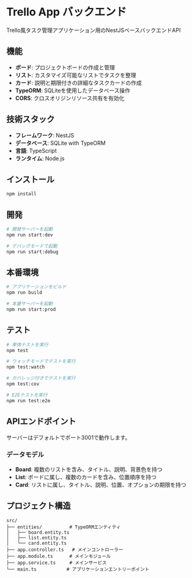 # Trello App バックエンド

Trello風タスク管理アプリケーション用のNestJSベースバックエンドAPI

## 機能

- **ボード**: プロジェクトボードの作成と管理
- **リスト**: カスタマイズ可能なリストでタスクを整理
- **カード**: 説明と期限付きの詳細なタスクカードの作成
- **TypeORM**: SQLiteを使用したデータベース操作
- **CORS**: クロスオリジンリソース共有を有効化

## 技術スタック

- **フレームワーク**: NestJS
- **データベース**: SQLite with TypeORM
- **言語**: TypeScript
- **ランタイム**: Node.js

## インストール

```bash
npm install
```

## 開発

```bash
# 開発サーバーを起動
npm run start:dev

# デバッグモードで起動
npm run start:debug
```

## 本番環境

```bash
# アプリケーションをビルド
npm run build

# 本番サーバーを起動
npm run start:prod
```

## テスト

```bash
# 単体テストを実行
npm test

# ウォッチモードでテストを実行
npm test:watch

# カバレッジ付きでテストを実行
npm test:cov

# E2Eテストを実行
npm run test:e2e
```

## APIエンドポイント

サーバーはデフォルトでポート3001で動作します。

### データモデル

- **Board**: 複数のリストを含み、タイトル、説明、背景色を持つ
- **List**: ボードに属し、複数のカードを含み、位置順序を持つ
- **Card**: リストに属し、タイトル、説明、位置、オプションの期限を持つ

## プロジェクト構造

```
src/
├── entities/          # TypeORMエンティティ
│   ├── board.entity.ts
│   ├── list.entity.ts
│   └── card.entity.ts
├── app.controller.ts   # メインコントローラー
├── app.module.ts      # メインモジュール
├── app.service.ts     # メインサービス
└── main.ts           # アプリケーションエントリーポイント
```